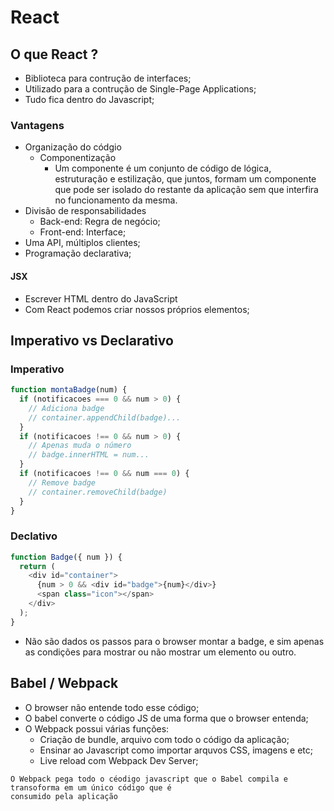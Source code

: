 # React

## O que React ?

- Biblioteca para contrução de interfaces;
- Utilizado para a contrução de Single-Page Applications;
- Tudo fica dentro do Javascript;

### Vantagens

- Organização do códgio
  - Componentização
    - Um componente é um conjunto de código de lógica, estruturação e estilização, que juntos, formam um componente que pode ser isolado do restante da aplicação sem que interfira no funcionamento da mesma.
- Divisão de responsabilidades
  - Back-end: Regra de negócio;
  - Front-end: Interface;
- Uma API, múltiplos clientes;
- Programação declarativa;

#### JSX

- Escrever HTML dentro do JavaScript
- Com React podemos criar nossos próprios elementos;

## Imperativo vs Declarativo

### Imperativo

```js
function montaBadge(num) {
  if (notificacoes === 0 && num > 0) {
    // Adiciona badge
    // container.appendChild(badge)...
  }
  if (notificacoes !== 0 && num > 0) {
    // Apenas muda o número
    // badge.innerHTML = num...
  }
  if (notificacoes !== 0 && num === 0) {
    // Remove badge
    // container.removeChild(badge)
  }
}
```

### Declativo

```js
function Badge({ num }) {
  return (
    <div id="container">
      {num > 0 && <div id="badge">{num}</div>}
      <span class="icon"></span>
    </div>
  );
}
```

- Não são dados os passos para o browser montar a badge, e sim apenas as condições para mostrar ou não mostrar um elemento ou outro.

## Babel / Webpack

- O browser não entende todo esse código;
- O babel converte o código JS de uma forma que o browser entenda;
- O Webpack possui várias funções:
  - Criação de bundle, arquivo com todo o código da aplicação;
  - Ensinar ao Javascript como importar arquvos CSS, imagens e etc;
  - Live reload com Webpack Dev Server;

```
O Webpack pega todo o céodigo javascript que o Babel compila e transoforma em um único código que é
consumido pela aplicação
```
